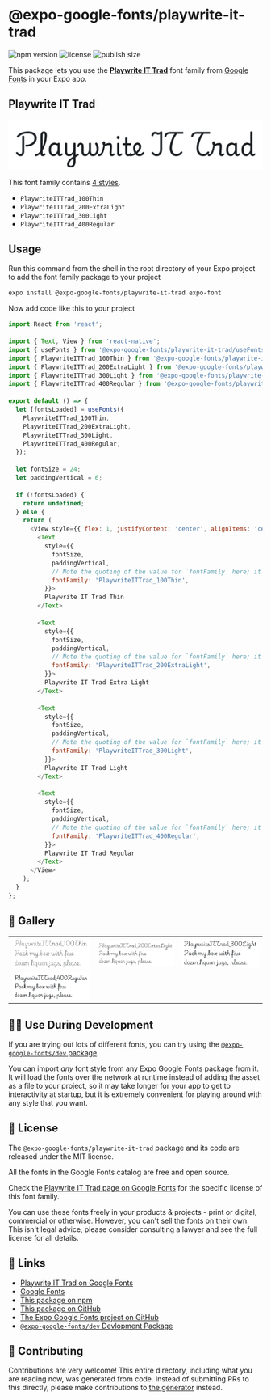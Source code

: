 # @expo-google-fonts/playwrite-it-trad

![npm version](https://flat.badgen.net/npm/v/@expo-google-fonts/playwrite-it-trad)
![license](https://flat.badgen.net/github/license/expo/google-fonts)
![publish size](https://flat.badgen.net/packagephobia/install/@expo-google-fonts/playwrite-it-trad)

This package lets you use the [**Playwrite IT Trad**](https://fonts.google.com/specimen/Playwrite+IT+Trad) font family from [Google Fonts](https://fonts.google.com/) in your Expo app.

## Playwrite IT Trad

![Playwrite IT Trad](./font-family.png)

This font family contains [4 styles](#-gallery).

- `PlaywriteITTrad_100Thin`
- `PlaywriteITTrad_200ExtraLight`
- `PlaywriteITTrad_300Light`
- `PlaywriteITTrad_400Regular`

## Usage

Run this command from the shell in the root directory of your Expo project to add the font family package to your project
```sh
expo install @expo-google-fonts/playwrite-it-trad expo-font
```

Now add code like this to your project
```js
import React from 'react';

import { Text, View } from 'react-native';
import { useFonts } from '@expo-google-fonts/playwrite-it-trad/useFonts';
import { PlaywriteITTrad_100Thin } from '@expo-google-fonts/playwrite-it-trad/100Thin';
import { PlaywriteITTrad_200ExtraLight } from '@expo-google-fonts/playwrite-it-trad/200ExtraLight';
import { PlaywriteITTrad_300Light } from '@expo-google-fonts/playwrite-it-trad/300Light';
import { PlaywriteITTrad_400Regular } from '@expo-google-fonts/playwrite-it-trad/400Regular';

export default () => {
  let [fontsLoaded] = useFonts({
    PlaywriteITTrad_100Thin,
    PlaywriteITTrad_200ExtraLight,
    PlaywriteITTrad_300Light,
    PlaywriteITTrad_400Regular,
  });

  let fontSize = 24;
  let paddingVertical = 6;

  if (!fontsLoaded) {
    return undefined;
  } else {
    return (
      <View style={{ flex: 1, justifyContent: 'center', alignItems: 'center' }}>
        <Text
          style={{
            fontSize,
            paddingVertical,
            // Note the quoting of the value for `fontFamily` here; it expects a string!
            fontFamily: 'PlaywriteITTrad_100Thin',
          }}>
          Playwrite IT Trad Thin
        </Text>

        <Text
          style={{
            fontSize,
            paddingVertical,
            // Note the quoting of the value for `fontFamily` here; it expects a string!
            fontFamily: 'PlaywriteITTrad_200ExtraLight',
          }}>
          Playwrite IT Trad Extra Light
        </Text>

        <Text
          style={{
            fontSize,
            paddingVertical,
            // Note the quoting of the value for `fontFamily` here; it expects a string!
            fontFamily: 'PlaywriteITTrad_300Light',
          }}>
          Playwrite IT Trad Light
        </Text>

        <Text
          style={{
            fontSize,
            paddingVertical,
            // Note the quoting of the value for `fontFamily` here; it expects a string!
            fontFamily: 'PlaywriteITTrad_400Regular',
          }}>
          Playwrite IT Trad Regular
        </Text>
      </View>
    );
  }
};

```

## 🔡 Gallery


||||
|-|-|-|
|![PlaywriteITTrad_100Thin](.//100Thin/PlaywriteITTrad_100Thin.ttf.png)|![PlaywriteITTrad_200ExtraLight](.//200ExtraLight/PlaywriteITTrad_200ExtraLight.ttf.png)|![PlaywriteITTrad_300Light](.//300Light/PlaywriteITTrad_300Light.ttf.png)||
|![PlaywriteITTrad_400Regular](.//400Regular/PlaywriteITTrad_400Regular.ttf.png)||||


## 👩‍💻 Use During Development

If you are trying out lots of different fonts, you can try using the [`@expo-google-fonts/dev` package](https://github.com/freeboub/google-fonts/tree/master/font-packages/dev#readme).

You can import *any* font style from any Expo Google Fonts package from it. It will load the fonts
over the network at runtime instead of adding the asset as a file to your project, so it may take longer
for your app to get to interactivity at startup, but it is extremely convenient
for playing around with any style that you want.

## 📖 License

The `@expo-google-fonts/playwrite-it-trad` package and its code are released under the MIT license.

All the fonts in the Google Fonts catalog are free and open source.

Check the [Playwrite IT Trad page on Google Fonts](https://fonts.google.com/specimen/Playwrite+IT+Trad) for the specific license of this font family.

You can use these fonts freely in your products & projects - print or digital, commercial or otherwise. However, you can't sell the fonts on their own. This isn't legal advice, please consider consulting a lawyer and see the full license for all details.

## 🔗 Links

- [Playwrite IT Trad on Google Fonts](https://fonts.google.com/specimen/Playwrite+IT+Trad)
- [Google Fonts](https://fonts.google.com/)
- [This package on npm](https://www.npmjs.com/package/@expo-google-fonts/playwrite-it-trad)
- [This package on GitHub](https://github.com/freeboub/google-fonts/tree/master/font-packages/playwrite-it-trad)
- [The Expo Google Fonts project on GitHub](https://github.com/freeboub/google-fonts)
- [`@expo-google-fonts/dev` Devlopment Package](https://github.com/freeboub/google-fonts/tree/master/font-packages/dev)

## 🤝 Contributing

Contributions are very welcome! This entire directory, including what you are reading now, was generated from code. Instead of submitting PRs to this directly, please make contributions to [the generator](https://github.com/freeboub/google-fonts/tree/master/packages/generator) instead.
